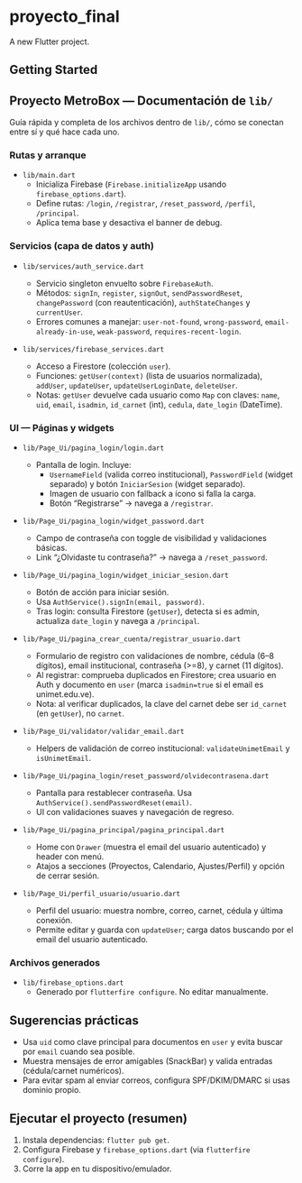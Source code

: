 # proyecto_final

A new Flutter project.

## Getting Started

## Proyecto MetroBox — Documentación de `lib/`

Guía rápida y completa de los archivos dentro de `lib/`, cómo se conectan entre sí y qué hace cada uno.

### Rutas y arranque
- `lib/main.dart`
	- Inicializa Firebase (`Firebase.initializeApp` usando `firebase_options.dart`).
	- Define rutas: `/login`, `/registrar`, `/reset_password`, `/perfil`, `/principal`.
	- Aplica tema base y desactiva el banner de debug.

### Servicios (capa de datos y auth)
- `lib/services/auth_service.dart`
	- Servicio singleton envuelto sobre `FirebaseAuth`.
	- Métodos: `signIn`, `register`, `signOut`, `sendPasswordReset`, `changePassword` (con reautenticación), `authStateChanges` y `currentUser`.
	- Errores comunes a manejar: `user-not-found`, `wrong-password`, `email-already-in-use`, `weak-password`, `requires-recent-login`.

- `lib/services/firebase_services.dart`
	- Acceso a Firestore (colección `user`).
	- Funciones: `getUser(context)` (lista de usuarios normalizada), `addUser`, `updateUser`, `updateUserLoginDate`, `deleteUser`.
	- Notas: `getUser` devuelve cada usuario como `Map` con claves: `name`, `uid`, `email`, `isadmin`, `id_carnet` (int), `cedula`, `date_login` (DateTime).

### UI — Páginas y widgets
- `lib/Page_Ui/pagina_login/login.dart`
	- Pantalla de login. Incluye:
		- `UsernameField` (valida correo institucional), `PasswordField` (widget separado) y botón `IniciarSesion` (widget separado).
		- Imagen de usuario con fallback a ícono si falla la carga.
		- Botón “Registrarse” → navega a `/registrar`.

- `lib/Page_Ui/pagina_login/widget_password.dart`
	- Campo de contraseña con toggle de visibilidad y validaciones básicas.
	- Link “¿Olvidaste tu contraseña?” → navega a `/reset_password`.

- `lib/Page_Ui/pagina_login/widget_iniciar_sesion.dart`
	- Botón de acción para iniciar sesión.
	- Usa `AuthService().signIn(email, password)`.
	- Tras login: consulta Firestore (`getUser`), detecta si es admin, actualiza `date_login` y navega a `/principal`.

- `lib/Page_Ui/pagina_crear_cuenta/registrar_usuario.dart`
	- Formulario de registro con validaciones de nombre, cédula (6–8 dígitos), email institucional, contraseña (>=8), y carnet (11 dígitos).
	- Al registrar: comprueba duplicados en Firestore; crea usuario en Auth y documento en `user` (marca `isadmin=true` si el email es unimet.edu.ve).
	- Nota: al verificar duplicados, la clave del carnet debe ser `id_carnet` (en `getUser`), no `carnet`.

- `lib/Page_Ui/validator/validar_email.dart`
	- Helpers de validación de correo institucional: `validateUnimetEmail` y `isUnimetEmail`.

- `lib/Page_Ui/pagina_login/reset_password/olvidecontrasena.dart`
	- Pantalla para restablecer contraseña. Usa `AuthService().sendPasswordReset(email)`.
	- UI con validaciones suaves y navegación de regreso.

- `lib/Page_Ui/pagina_principal/pagina_principal.dart`
	- Home con `Drawer` (muestra el email del usuario autenticado) y header con menú.
	- Atajos a secciones (Proyectos, Calendario, Ajustes/Perfil) y opción de cerrar sesión.

- `lib/Page_Ui/perfil_usuario/usuario.dart`
	- Perfil del usuario: muestra nombre, correo, carnet, cédula y última conexión.
	- Permite editar y guarda con `updateUser`; carga datos buscando por el email del usuario autenticado.

### Archivos generados
- `lib/firebase_options.dart`
	- Generado por `flutterfire configure`. No editar manualmente.


## Sugerencias prácticas

- Usa `uid` como clave principal para documentos en `user` y evita buscar por `email` cuando sea posible.
- Muestra mensajes de error amigables (SnackBar) y valida entradas (cédula/carnet numéricos).
- Para evitar spam al enviar correos, configura SPF/DKIM/DMARC si usas dominio propio.

## Ejecutar el proyecto (resumen)

1) Instala dependencias: `flutter pub get`.
2) Configura Firebase y `firebase_options.dart` (via `flutterfire configure`).
3) Corre la app en tu dispositivo/emulador. 
